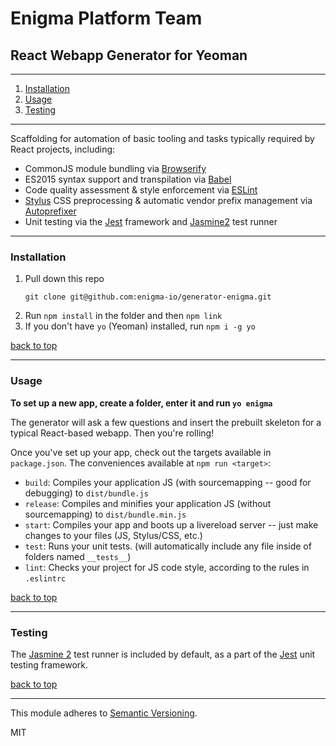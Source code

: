 # Enigma Platform Team
## React Webapp Generator for Yeoman

---

1. [Installation](#installation)
1. [Usage](#usage)
1. [Testing](#testing)

---

Scaffolding for automation of basic tooling and tasks typically required by React projects, including:

- CommonJS module bundling via [Browserify](http://browserify.org/)
- ES2015 syntax support and transpilation via [Babel](https://babeljs.io/)
- Code quality assessment & style enforcement via [ESLint](http://eslint.org/)
- [Stylus](http://stylus-lang.com/) CSS preprocessing & automatic vendor prefix management via [Autoprefixer](https://github.com/postcss/autoprefixer#autoprefixer-)
- Unit testing via the [Jest](https://facebook.github.io/jest/) framework and [Jasmine2](http://jasmine.github.io/2.0/introduction.html) test runner

---

### Installation

1. Pull down this repo
   ```
   git clone git@github.com:enigma-io/generator-enigma.git
   ```
1. Run `npm install` in the folder and then `npm link`
1. If you don't have `yo` (Yeoman) installed, run `npm i -g yo`

[back to top](#react-webapp-generator-for-yeoman)

---

### Usage

**To set up a new app, create a folder, enter it and run `yo enigma`**

The generator will ask a few questions and insert the prebuilt skeleton for a typical React-based webapp. Then you're rolling!

Once you've set up your app, check out the targets available in `package.json`. The conveniences available at `npm run <target>`:

- `build`: Compiles your application JS (with sourcemapping -- good for debugging) to `dist/bundle.js`
- `release`: Compiles and minifies your application JS (without sourcemapping) to `dist/bundle.min.js`
- `start`: Compiles your app and boots up a livereload server -- just make changes to your files (JS, Stylus/CSS, etc.)
- `test`: Runs your unit tests. (will automatically include any file inside of folders named `__tests__`)
- `lint`: Checks your project for JS code style, according to the rules in `.eslintrc`

[back to top](#react-webapp-generator-for-yeoman)

---

### Testing

The [Jasmine 2](http://jasmine.github.io/2.0/introduction.html) test runner is included by default, as a part of the [Jest](https://facebook.github.io/jest/) unit testing framework.

[back to top](#react-webapp-generator-for-yeoman)

---

This module adheres to [Semantic Versioning](http://semver.org/).

MIT
